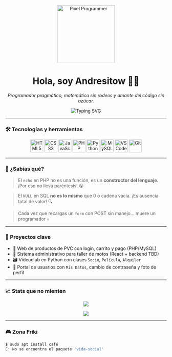 <!-- Pixel Art + Estilo Dark Hacker -->
<p align="center">
  <img src="https://i.pinimg.com/originals/b2/51/61/b2516160f426e0b5124ea7d1175c29bc.gif" width="180" alt="Pixel Programmer">
</p>

<h1 align="center">Hola, soy Andresitow 👨‍💻</h1>

<p align="center">
  <i>Programador pragmático, matemático sin rodeos y amante del código sin azúcar.</i>
</p>

<p align="center">
  <img src="https://readme-typing-svg.demolab.com?font=Fira+Code&size=22&pause=1000&color=00FFFF&center=true&vCenter=true&width=435&lines=Desarrollo+Backend+y+Frontend;Fan+de+PHP+%26+MySQL;Nunca+dejo+una+funci%C3%B3n+a+medio+cocinar;El+c%C3%B3digo+es+mi+idioma+natural" alt="Typing SVG" />
</p>

---

### 🛠️ Tecnologías y herramientas

<p align="center">
  <img src="https://cdn.jsdelivr.net/gh/devicons/devicon/icons/html5/html5-original.svg" title="HTML5" width="40"/>
  <img src="https://cdn.jsdelivr.net/gh/devicons/devicon/icons/css3/css3-original.svg" title="CSS3" width="40"/>
  <img src="https://cdn.jsdelivr.net/gh/devicons/devicon/icons/javascript/javascript-original.svg" title="JavaScript" width="40"/>
  <img src="https://cdn.jsdelivr.net/gh/devicons/devicon/icons/php/php-original.svg" title="PHP" width="40"/>
  <img src="https://cdn.jsdelivr.net/gh/devicons/devicon/icons/python/python-original.svg" title="Python" width="40"/>
  <img src="https://cdn.jsdelivr.net/gh/devicons/devicon/icons/mysql/mysql-original.svg" title="MySQL" width="40"/>
  <img src="https://cdn.jsdelivr.net/gh/devicons/devicon/icons/vscode/vscode-original.svg" title="VS Code" width="40"/>
  <img src="https://cdn.jsdelivr.net/gh/devicons/devicon/icons/git/git-original.svg" title="Git" width="40"/>
</p>

---

### 🧠 ¿Sabías qué?

> El `echo` en PHP no es una función, es un **constructor del lenguaje**. ¡Por eso no lleva paréntesis! 😮

> El `NULL` en SQL **no es lo mismo** que 0 o cadena vacía. ¡Es ausencia total de valor! 🔍

> Cada vez que recargas un `form` con POST sin manejo... muere un programador 💀

---

### 🎯 Proyectos clave

- 🧱 Web de productos de PVC con login, carrito y pago (PHP/MySQL)
- 🔧 Sistema administrativo para taller de motos (React + backend TBD)
- 🗃️ Videoclub en Python con clases `Socio`, `Película`, `Alquiler`
- 👤 Portal de usuarios con `Mis Datos`, cambio de contraseña y foto de perfil

---

### 📈 Stats que no mienten

<p align="center">
  <img src="https://github-readme-stats.vercel.app/api?username=carlo1404&show_icons=true&theme=radical" />
</p>

<p align="center">
  <img src="https://github-readme-streak-stats.herokuapp.com?user=carlo1404&theme=radical" />
</p>

---

### 🎮 Zona Friki

```bash
$ sudo apt install café
E: No se encuentra el paquete 'vida-social'
